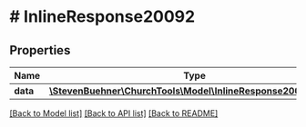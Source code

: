 # # InlineResponse20092

## Properties

Name | Type | Description | Notes
------------ | ------------- | ------------- | -------------
**data** | [**\StevenBuehner\ChurchTools\Model\InlineResponse20092Data[]**](InlineResponse20092Data.md) |  | [optional]

[[Back to Model list]](../../README.md#models) [[Back to API list]](../../README.md#endpoints) [[Back to README]](../../README.md)

